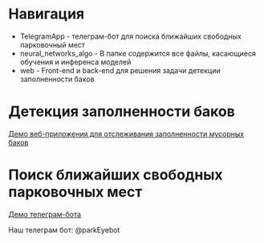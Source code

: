 # Навигация
- TelegramApp - телеграм-бот для поиска ближайших свободных парковочный мест
- neural_networks_algo - В папке содержится все файлы, касающиеся обучения и инференса моделей
- web - Front-end и back-end для решения задачи детекции заполненности баков

# Детекция заполненности баков

[Демо веб-приложения для отслеживания заполненности мусорных баков](https://hackaton-trash-app.herokuapp.com/map)

# Поиск ближайших свободных парковочных мест

[Демо телеграм-бота](https://github.com/NikitaZhidov/trash-hackaton/blob/master/TelegramApp/tele_demo.mp4)

Наш телеграм бот: @parkEyebot
